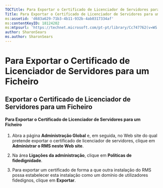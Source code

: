 ```yaml
---
TOCTitle: Para Exportar o Certificado de Licenciador de Servidores para um Ficheiro
Title: Para Exportar o Certificado de Licenciador de Servidores para um Ficheiro
ms:assetid: 'd683a629-71b3-4b11-932b-4ab0317334af'
ms:contentKeyID: 18124202
ms:mtpsurl: 'https://technet.microsoft.com/pt-pt/library/Cc747762(v=WS.10)'
author: SharonSears
ms.author: SharonSears
---
```


Para Exportar o Certificado de Licenciador de Servidores para um Ficheiro
=========================================================================

Exportar o Certificado de Licenciador de Servidores para um Ficheiro
--------------------------------------------------------------------

#### Para Exportar o Certificado de Licenciador de Servidores para um Ficheiro

1.  Abra a página **Administração Global** e, em seguida, no Web site do qual pretende exportar o certificado de licenciador de servidores, clique em **Administrar o RMS neste Web site**.

2.  Na área **Ligações da administração**, clique em **Políticas de fidedignidade**.

3.  Para exportar um certificado de forma a que outra instalação do RMS possa estabelecer esta instalação como um domínio de utilizadores fidedignos, clique em **Exportar**.
